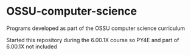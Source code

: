 # OSSU-computer-science
Programs developed as part of the OSSU computer science curriculum

Started this repository during the 6.00.1X course so PY4E and part of 6.00.1X not included 
